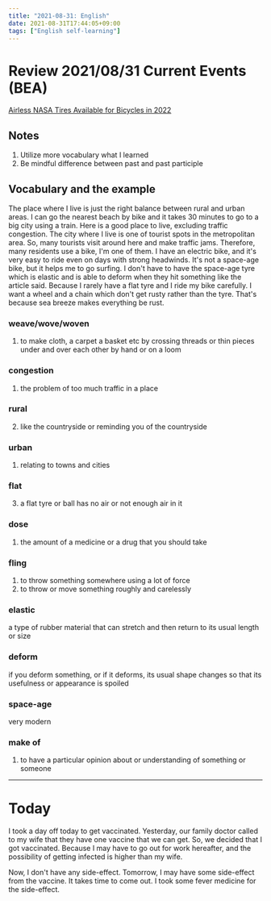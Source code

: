 ```yaml
---
title: "2021-08-31: English"
date: 2021-08-31T17:44:05+09:00
tags: ["English self-learning"]
---
```

# Review 2021/08/31 Current Events (BEA)

[Airless NASA Tires Available for Bicycles in 2022](https://engoo.com/app/daily-news/article/airless-nasa-tires-available-for-bicycles-in-2022/4L8hepvHEeuJ1UdqaoGFrA)

## Notes
1. Utilize more vocabulary what I learned
2. Be mindful difference between past and past participle

## Vocabulary and the example
The place where I live is just the right balance between rural and urban areas.
I can go the nearest beach by bike and it takes 30 minutes to go to a big city using a train.
Here is a good place to live, excluding traffic congestion.
The city where I live is one of tourist spots in the metropolitan area.
So, many tourists visit around here and make traffic jams.
Therefore, many residents use a bike, I'm one of them.
I have an electric bike, and it's very easy to ride even on days with strong headwinds.
It's not a space-age bike, but it helps me to go surfing.
I don't have to have the space-age tyre which is elastic and is able to deform when they hit something like the article said.
Because I rarely have a flat tyre and I ride my bike carefully.
I want a wheel and a chain which don't get rusty rather than the tyre.
That's because sea breeze makes everything be rust.

### weave/wove/woven
1. to make cloth, a carpet a basket etc by crossing threads or thin pieces under and over each other by hand or on a loom

### congestion
1. the problem of too much traffic in a place

### rural
2. like the countryside or reminding you of the countryside

### urban
1. relating to towns and cities

### flat
3. a flat tyre or ball has no air or not enough air in it

### dose
1. the amount of a medicine or a drug that you should take

### fling
1. to throw something somewhere using a lot of force
2. to throw or move something roughly and carelessly

### elastic
a type of rubber material that can stretch and then return to its usual length or size

### deform
if you deform something, or if it deforms, its usual shape changes so that its usefulness or appearance is spoiled

### space-age
very modern

### make of
1. to have a particular opinion about or understanding of something or someone

---

# Today
I took a day off today to get vaccinated.
Yesterday, our family doctor called to my wife that they have one vaccine that we can get. So, we decided that I got vaccinated.
Because I may have to go out for work hereafter,
and the possibility of getting infected is higher than my wife.

Now, I don't have any side-effect.
Tomorrow, I may have some side-effect from the vaccine.
It takes time to come out.
I took some fever medicine for the side-effect.
